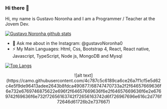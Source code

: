 ### Hi there 👋
Hi, my name is Gustavo Noronha and I am a Programmer / Teacher at the Jovem Dev.

[![Gustavo Noronha github stats](https://github-readme-stats.vercel.app/api?username=GustavoNoronha&count_private=true&theme=dark&show_icons=true)](https://github.com/GustavoNoronha/GustavoNoronha)


- 💬 Ask me about in the Instagram: @gustavoNoronha0
- ⚡ My Main Languages: Html, Css, Bootstrap 4, React, React native, Javascript, TypeScript, Node js, MongoDB and Mysql 

[![Top Langs](https://github-readme-stats.vercel.app/api/top-langs/?username=GustavoNoronha&langs_count=5)](https://github.com/GustavoNoronha/GustavoNoronha)

<div style="text-align:center">
![alt text](https://camo.githubusercontent.com/4c787c5c6189ca6ce26a7f1cf5e5d62c4e5f9de96413adee2643b8fdca490877/68747470733a2f2f64657669636f6e732e6769746875622e696f2f64657669636f6e2f64657669636f6e2e6769742f69636f6e732f72656163742f72656163742d6f726967696e616c2d776f72646d61726b2e737667)
</div>
